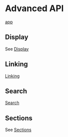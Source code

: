 # Advanced API

[app](../apidocs/html/tf/app.html)

## Display

See
[Display](../apidocs/html/tf/applib/display.html)

## Linking

[Linking](../apidocs/html/tf/applib/links.html)

## Search

[Search](../apidocs/html/tf/applib/search.html)

## Sections

See
[Sections](../apidocs/html/tf/applib/sections.html)
